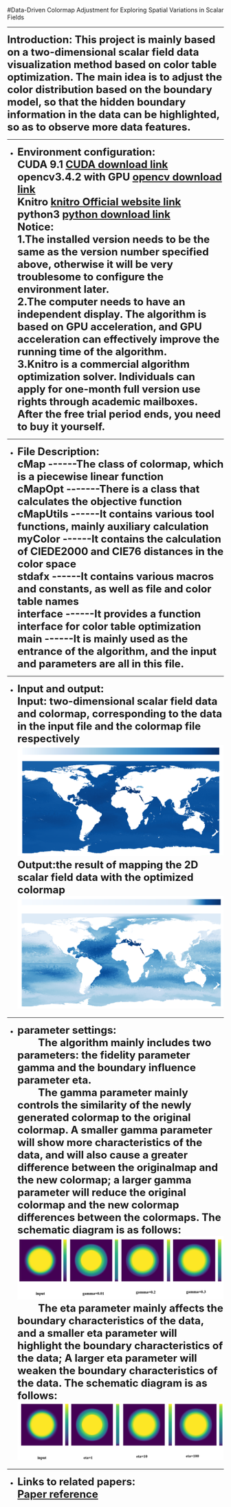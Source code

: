#Data-Driven Colormap Adjustment for Exploring Spatial Variations in Scalar Fields
***
**<font size=5 >Introduction: This project is mainly based on a two-dimensional scalar field data visualization method based on color table optimization. The main idea is to adjust the color distribution based on the boundary model, so that the hidden boundary information in the data can be highlighted, so as to observe more data features.</font>**

***

- **<font size=5 >Environment configuration:<br>
 CUDA 9.1 [CUDA download link](https://developer.nvidia.com/zh-cn/accelerated-computing-toolkit "CUDA下载")<br>
opencv3.4.2 with GPU [opencv download link](http://wiki.opencv.org.cn/index.php/Download "opencv下载")<br>
Knitro [knitro Official website link](https://www.artelys.com/solvers/knitro/ "knitro官网")<br>
python3 [python download link](https://www.python.org/downloads/ "python下载")<br>
Notice:<br>
1.The installed version needs to be the same as the version number specified above, otherwise it will be very troublesome to configure the environment later.<br>
2.The computer needs to have an independent display. The algorithm is based on GPU acceleration, and GPU acceleration can effectively improve the running time of the algorithm.<br>
3.Knitro is a commercial algorithm optimization solver. Individuals can apply for one-month full version use rights through academic mailboxes. After the free trial period ends,  you need to buy it yourself.<br>
</font>**

***
- **<font size=5 >File Description:<br>
cMap ------The class of colormap, which is a piecewise linear function<br>
cMapOpt -------There is a class that calculates the objective function<br>
cMapUtils ------It contains various tool functions, mainly auxiliary calculation<br>
myColor ------It contains the calculation of CIEDE2000 and CIE76 distances in the color space<br>
stdafx  ------It contains various macros and constants, as well as file and color table names<br>
interface ------It provides a function interface for color table optimization<br>
main ------It is mainly used as the entrance of the algorithm, and the input and parameters are all in this file.
</font>**
***
- **<font size=5 >Input and output:<br>
Input: two-dimensional scalar field data and colormap, corresponding to the data in the input file and the  colormap file respectively<br>
![输入数据和对应的colormap](./image/1.png "input result with orginal colormap")<br>
Output:the result of mapping the 2D scalar field data with the optimized colormap
![输出数据和对应的colormap](./image/2.png "output result with new colormap")<br>
</font>**

***
- **<font size=5 >parameter settings:<br>
&emsp;&emsp;The algorithm mainly includes two parameters: the fidelity parameter gamma and the boundary influence parameter eta.<br>
&emsp;&emsp;The gamma parameter mainly controls the similarity of the newly generated colormap to the original colormap.
A smaller gamma parameter will show more characteristics of the data, and will also cause a greater difference between the originalmap and the new colormap; a larger gamma parameter will reduce the original colormap and the new colormap differences between the colormaps. The schematic diagram is as follows:<br>
![gamma参数的影响](./image/3.png "the effect of the gamma")
&emsp;&emsp;The eta parameter mainly affects the boundary characteristics of the data, and a smaller eta parameter will highlight the boundary characteristics of the data;
A larger eta parameter will weaken the boundary characteristics of the data. The schematic diagram is as follows:<br>
![eta参数的影响](./image/4.png "the effect of the eta")
</font>**

***
- **<font size=5 >Links to related papers:<br>
[Paper reference](https://ieeexplore.ieee.org/document/9527154 "Data-Driven Colormap Adjustment for Exploring Spatial Variations in Scalar Fields")
</font>**





